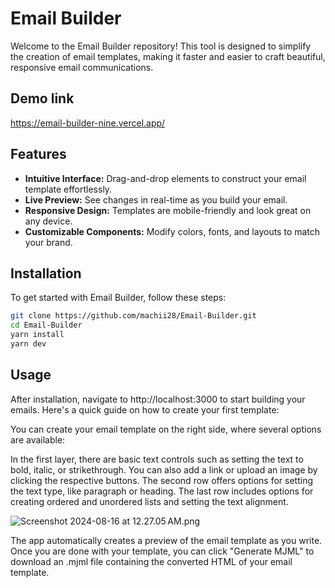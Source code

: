 # Email Builder

Welcome to the Email Builder repository! This tool is designed to simplify the creation of email templates, making it faster and easier to craft beautiful, responsive email communications.

## Demo link
https://email-builder-nine.vercel.app/

## Features

- **Intuitive Interface:** Drag-and-drop elements to construct your email template effortlessly.
- **Live Preview:** See changes in real-time as you build your email.
- **Responsive Design:** Templates are mobile-friendly and look great on any device.
- **Customizable Components:** Modify colors, fonts, and layouts to match your brand.

## Installation

To get started with Email Builder, follow these steps:

```bash
git clone https://github.com/machii28/Email-Builder.git
cd Email-Builder
yarn install
yarn dev
```

## Usage

After installation, navigate to http://localhost:3000 to start building your emails. Here's a quick guide on how to create your first template:

You can create your email template on the right side, where several options are available:

In the first layer, there are basic text controls such as setting the text to bold, italic, or strikethrough. You can also add a link or upload an image by clicking the respective buttons.
The second row offers options for setting the text type, like paragraph or heading.
The last row includes options for creating ordered and unordered lists and setting the text alignment.

![Screenshot 2024-08-16 at 12.27.05 AM.png](..%2F..%2F..%2F..%2Fvar%2Ffolders%2F9w%2Fd7r3k7l52cd6js1n7tn316hc0000gn%2FT%2FTemporaryItems%2FNSIRD_screencaptureui_c4G6xR%2FScreenshot%202024-08-16%20at%2012.27.05%E2%80%AFAM.png)

The app automatically creates a preview of the email template as you write. Once you are done with your template, you can click "Generate MJML" to download an .mjml file containing the converted HTML of your email template.
